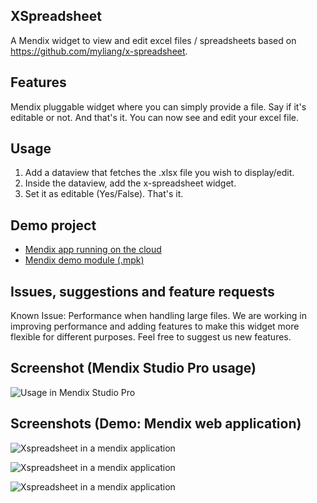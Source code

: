 ## XSpreadsheet
A Mendix widget to view and edit excel files / spreadsheets based on https://github.com/myliang/x-spreadsheet.

## Features
Mendix pluggable widget where you can simply provide a file. Say if it's editable or not.
And that's it. You can now see and edit your excel file.

## Usage
1. Add a dataview that fetches the .xlsx file you wish to display/edit.
2. Inside the dataview, add the x-spreadsheet widget.
3. Set it as editable (Yes/False). That's it.

## Demo project
- [Mendix app running on the cloud](https://x-spreadsheet-demo-sandbox.mxapps.io/index.html?profile=Responsive)
- [Mendix demo module (.mpk)](https://github.com/joaodelopes/xspreadsheet/tree/main/demo)

## Issues, suggestions and feature requests
Known Issue: Performance when handling large files.
We are working in improving performance and adding features to make this widget more flexible for different purposes. Feel free to suggest us new features.

## Screenshot (Mendix Studio Pro usage)

![Usage in Mendix Studio Pro](https://i.imgur.com/7Vu2V4v.png)

## Screenshots (Demo: Mendix web application)

![Xspreadsheet in a mendix application](https://i.imgur.com/oAnNK6E.png)

![Xspreadsheet in a mendix application](https://i.imgur.com/vLASJAE.png)

![Xspreadsheet in a mendix application](https://i.imgur.com/jOy7vUR.png)


